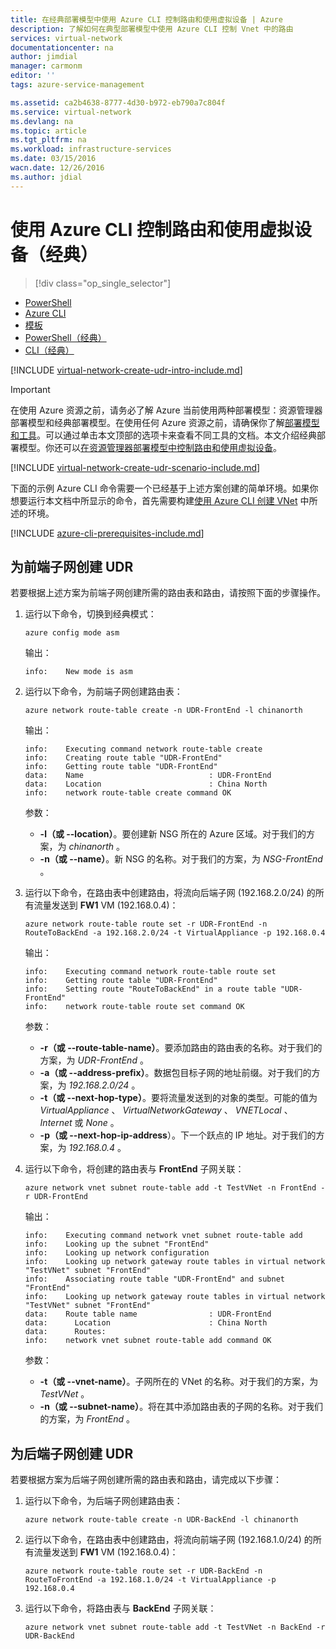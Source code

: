 ```yaml
---
title: 在经典部署模型中使用 Azure CLI 控制路由和使用虚拟设备 | Azure
description: 了解如何在典型部署模型中使用 Azure CLI 控制 Vnet 中的路由
services: virtual-network
documentationcenter: na
author: jimdial
manager: carmonm
editor: ''
tags: azure-service-management

ms.assetid: ca2b4638-8777-4d30-b972-eb790a7c804f
ms.service: virtual-network
ms.devlang: na
ms.topic: article
ms.tgt_pltfrm: na
ms.workload: infrastructure-services
ms.date: 03/15/2016
wacn.date: 12/26/2016
ms.author: jdial
---
```


# 使用 Azure CLI 控制路由和使用虚拟设备（经典）
> [!div class="op_single_selector"]
- [PowerShell](./virtual-network-create-udr-arm-ps.md)
- [Azure CLI](./virtual-network-create-udr-arm-cli.md)
- [模板](./virtual-network-create-udr-arm-template.md)
- [PowerShell（经典）](./virtual-network-create-udr-classic-ps.md)
- [CLI（经典）](./virtual-network-create-udr-classic-cli.md)

[!INCLUDE [virtual-network-create-udr-intro-include.md](../../includes/virtual-network-create-udr-intro-include.md)]

>[!IMPORTANT]
>在使用 Azure 资源之前，请务必了解 Azure 当前使用两种部署模型：资源管理器部署模型和经典部署模型。在使用任何 Azure 资源之前，请确保你了解[部署模型和工具](../azure-classic-rm.md)。可以通过单击本文顶部的选项卡来查看不同工具的文档。本文介绍经典部署模型。你还可以[在资源管理器部署模型中控制路由和使用虚拟设备](./virtual-network-create-udr-arm-cli.md)。

[!INCLUDE [virtual-network-create-udr-scenario-include.md](../../includes/virtual-network-create-udr-scenario-include.md)]

下面的示例 Azure CLI 命令需要一个已经基于上述方案创建的简单环境。如果你想要运行本文档中所显示的命令，首先需要构建[使用 Azure CLI 创建 VNet](./virtual-networks-create-vnet-classic-cli.md) 中所述的环境。

[!INCLUDE [azure-cli-prerequisites-include.md](../../includes/azure-cli-prerequisites-include.md)]

## 为前端子网创建 UDR
若要根据上述方案为前端子网创建所需的路由表和路由，请按照下面的步骤操作。

1. 运行以下命令，切换到经典模式：

    ```
    azure config mode asm
    ```

    输出：

    ```
    info:    New mode is asm
    ```

2. 运行以下命令，为前端子网创建路由表：

    ```
    azure network route-table create -n UDR-FrontEnd -l chinanorth
    ```

    输出：

    ```
    info:    Executing command network route-table create
    info:    Creating route table "UDR-FrontEnd"
    info:    Getting route table "UDR-FrontEnd"
    data:    Name                            : UDR-FrontEnd
    data:    Location                        : China North
    info:    network route-table create command OK
    ```

    参数：

   * **-l（或 --location）**。要创建新 NSG 所在的 Azure 区域。对于我们的方案，为 *chinanorth* 。
   * **-n（或 --name）**。新 NSG 的名称。对于我们的方案，为 *NSG-FrontEnd* 。
3. 运行以下命令，在路由表中创建路由，将流向后端子网 (192.168.2.0/24) 的所有流量发送到 **FW1** VM (192.168.0.4)：

    ```
    azure network route-table route set -r UDR-FrontEnd -n RouteToBackEnd -a 192.168.2.0/24 -t VirtualAppliance -p 192.168.0.4
    ```

    输出：

    ```
    info:    Executing command network route-table route set
    info:    Getting route table "UDR-FrontEnd"
    info:    Setting route "RouteToBackEnd" in a route table "UDR-FrontEnd"
    info:    network route-table route set command OK
    ```

    参数：

   * **-r（或 --route-table-name）**。要添加路由的路由表的名称。对于我们的方案，为 *UDR-FrontEnd* 。
   * **-a（或 --address-prefix）**。数据包目标子网的地址前缀。对于我们的方案，为 *192.168.2.0/24* 。
   * **-t（或 --next-hop-type）**。要将流量发送到的对象的类型。可能的值为 *VirtualAppliance* 、 *VirtualNetworkGateway* 、 *VNETLocal* 、 *Internet* 或 *None* 。
   * **-p（或 --next-hop-ip-address**）。下一个跃点的 IP 地址。对于我们的方案，为 *192.168.0.4* 。
4. 运行以下命令，将创建的路由表与 **FrontEnd** 子网关联：

    ```
    azure network vnet subnet route-table add -t TestVNet -n FrontEnd -r UDR-FrontEnd
    ```

    输出：

    ```
    info:    Executing command network vnet subnet route-table add
    info:    Looking up the subnet "FrontEnd"
    info:    Looking up network configuration
    info:    Looking up network gateway route tables in virtual network "TestVNet" subnet "FrontEnd"
    info:    Associating route table "UDR-FrontEnd" and subnet "FrontEnd"
    info:    Looking up network gateway route tables in virtual network "TestVNet" subnet "FrontEnd"
    data:    Route table name                : UDR-FrontEnd
    data:      Location                      : China North
    data:      Routes:
    info:    network vnet subnet route-table add command OK    
    ```

    参数：

   * **-t（或 --vnet-name）**。子网所在的 VNet 的名称。对于我们的方案，为 *TestVNet* 。
   * **-n（或 --subnet-name）**。将在其中添加路由表的子网的名称。对于我们的方案，为 *FrontEnd* 。

## 为后端子网创建 UDR
若要根据方案为后端子网创建所需的路由表和路由，请完成以下步骤：

1. 运行以下命令，为后端子网创建路由表：

    ```
    azure network route-table create -n UDR-BackEnd -l chinanorth
    ```

2. 运行以下命令，在路由表中创建路由，将流向前端子网 (192.168.1.0/24) 的所有流量发送到 **FW1** VM (192.168.0.4)：

    ```
    azure network route-table route set -r UDR-BackEnd -n RouteToFrontEnd -a 192.168.1.0/24 -t VirtualAppliance -p 192.168.0.4
    ```

3. 运行以下命令，将路由表与 **BackEnd** 子网关联：

    ```
    azure network vnet subnet route-table add -t TestVNet -n BackEnd -r UDR-BackEnd
    ```

<!---HONumber=Mooncake_1219_2016-->